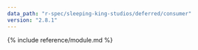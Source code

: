 ```yaml
---
data_path: "r-spec/sleeping-king-studios/deferred/consumer"
version: "2.8.1"
---
```


{% include reference/module.md %}
